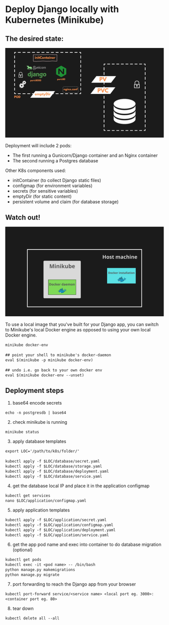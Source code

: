 # Deploy Django locally with Kubernetes (Minikube)

## The desired state:

<p align="center">
  <img src="desired_state.png" />
</p>

Deployment will include 2 pods:

* The first running a Gunicorn/Django container and an Nginx container
* The second running a Postgres database

Other K8s components used:

* initContainer (to collect Django static files)
* configmap (for environment variables)
* secrets (for sensitive variables)
* emptyDir (for static content)
* persistent volume and claim (for database storage)

## Watch out!

<p align="center">
  <img src="minikube_docker.png" />
</p>

To use a local image that you've built for your Django app, you can switch to Minikube's local Docker engine as opposed to using your own local Docker engine.

```
minikube docker-env

## point your shell to minikube's docker-daemon
eval $(minikube -p minikube docker-env)

## undo i.e. go back to your own docker env
eval $(minikube docker-env --unset)
```

## Deployment steps

1. base64 encode secrets
```
echo -n postgresdb | base64
```

2. check minikube is running
```
minikube status
```

3. apply database templates
```
export LOC='/path/to/k8s/folder/'

kubectl apply -f $LOC/database/secret.yaml
kubectl apply -f $LOC/database/storage.yaml
kubectl apply -f $LOC/database/deployment.yaml
kubectl apply -f $LOC/database/service.yaml
```

4. get the database local IP and place it in the application configmap
```
kubectl get services
nano $LOC/application/configmap.yaml
```

5. apply application templates
```
kubectl apply -f $LOC/application/secret.yaml
kubectl apply -f $LOC/application/configmap.yaml
kubectl apply -f $LOC/application/deployment.yaml
kubectl apply -f $LOC/application/service.yaml
```

6. get the app pod name and exec into container to do database migration (optional)
```
kubectl get pods
kubectl exec -it <pod name> -- /bin/bash
python manage.py makemigrations
python manage.py migrate
```

7. port forwarding to reach the Django app from your browser
```
kubectl port-forward service/<service name> <local port eg. 3000>:<container port eg. 80>
```


8. tear down
```
kubectl delete all --all
```